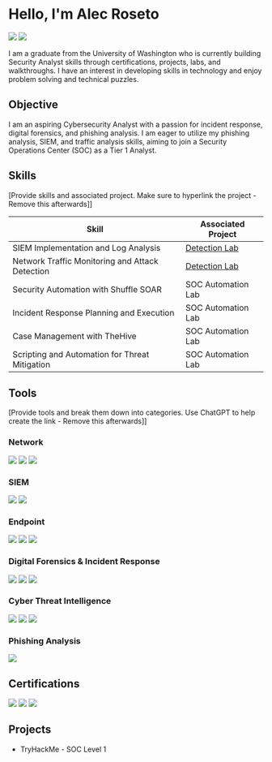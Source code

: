 # Hello, I'm Alec Roseto
<a href="https://www.linkedin.com/in/alec-roseto/"><img src="https://img.shields.io/badge/-LinkedIn-0072b1?&style=for-the-badge&logo=linkedin&logoColor=white" /></a> 
<a href="https://tryhackme.com/p/aproseto"><img src="https://img.shields.io/badge/-TryHackMe-%23212C42?style=for-the-badge&logo=tryhackme&logoColor=white" /></a>

I am a graduate from the University of Washington who is currently building Security Analyst skills through certifications, projects, labs, and walkthroughs. I have an interest in developing skills in technology and enjoy problem solving and technical puzzles.

## Objective
I am an aspiring Cybersecurity Analyst with a passion for incident response, digital forensics, and phishing analysis. I am eager to utilize my phishing analysis, SIEM, and traffic analysis skills, aiming to join a Security Operations Center (SOC) as a Tier 1 Analyst.

## Skills
[Provide skills and associated project. Make sure to hyperlink the project - Remove this afterwards]]

| Skill                                         | Associated Project         |
|-----------------------------------------------|----------------------------|
| SIEM Implementation and Log Analysis          | <a href="https://google.com">Detection Lab</a>|
| Network Traffic Monitoring and Attack Detection | <a href="https://google.com">Detection Lab</a>|
| Security Automation with Shuffle SOAR         | SOC Automation Lab|
| Incident Response Planning and Execution      | SOC Automation Lab|
| Case Management with TheHive                  | SOC Automation Lab|
| Scripting and Automation for Threat Mitigation | SOC Automation Lab|

## Tools
[Provide tools and break them down into categories. Use ChatGPT to help create the link - Remove this afterwards]]

### Network
<div>
    <img src="https://img.shields.io/badge/-Wireshark-1679A7?&style=for-the-badge&logo=Wireshark&logoColor=white" />
    <img src="https://img.shields.io/badge/-BRIM-0078D7?style=for-the-badge&logo=Brim&logoColor=white" />
    <img src="https://img.shields.io/badge/-Zeek-777BB4?&style=for-the-badge&logo=Zeek&logoColor=white" />
</div>

### SIEM
<div>
    <img src="https://img.shields.io/badge/-Splunk-000000?&style=for-the-badge&logo=Splunk&logoColor=white" />
    <img src="https://img.shields.io/badge/-Elastic (ELK)-005571?&style=for-the-badge&logo=Elastic&logoColor=white" />
</div>

### Endpoint
<div>
    <img src="https://img.shields.io/badge/-Windows%20Event%20Logs-0078D7?style=for-the-badge&logo=windows&logoColor=white" />
    <img src="https://img.shields.io/badge/-Sysmon-4E4E4E?style=for-the-badge&logo=windows&logoColor=white" />
    <img src="https://img.shields.io/badge/-DeepBlueCLI-000080?style=for-the-badge&logo=windows&logoColor=white" />
</div>

### Digital Forensics & Incident Response
<div>
    <img src="https://img.shields.io/badge/-Windows%20Event%20Logs-0078D7?style=for-the-badge&logo=windows&logoColor=white" />
    <img src="https://img.shields.io/badge/-Velociraptor-4B275F?&style=for-the-badge&logo=Velociraptor&logoColor=white" />
    <img src="https://img.shields.io/badge/-Velociraptor-4B275F?&style=for-the-badge&logo=Velociraptor&logoColor=white" />
</div>

### Cyber Threat Intelligence
<div>
    <img src="https://img.shields.io/badge/-CyberChef-4E97B0?style=for-the-badge&logo=cyberchef&logoColor=white" />
    <img src="https://img.shields.io/badge/-MITRE%20ATT%26CK-FC4F1E?style=for-the-badge&logo=mitre&logoColor=white" />
    <img src="https://img.shields.io/badge/-VirusTotal-0072C6?style=for-the-badge&logo=virustotal&logoColor=white" />

</div>

### Phishing Analysis
<div>
    <img src="https://img.shields.io/badge/-Thunderbird-1F5B8C?style=for-the-badge&logo=thunderbird&logoColor=white" />
</div>

## Certifications
<div>
    <a href="https://www.credly.com/badges/0e5e243c-27a6-49ee-91e2-b1a4f8c5bf51/public_url"><img src="https://img.shields.io/badge/-Security%2B-FF0000?&style=for-the-badge&logo=CompTIA&logoColor=white" /></a>
    <a href="https://www.credly.com/badges/13ef7feb-65d6-4f79-b3c3-685a7817642c/public_url"><img src="https://img.shields.io/badge/-Blue%20Team%20Level%201-0c3041?&style=for-the-badge&logo=logoColor=white" /></a>
    <a href="https://www.credly.com/badges/db015c40-b3fd-4a12-ad5e-9a1938d5e242/public_url"><img src="https://img.shields.io/badge/-Cybersecurity%2B-0078D4?&style=for-the-badge&logo=Google&logoColor=white" /></a>
</div>

## Projects
- TryHackMe - SOC Level 1

